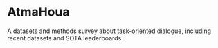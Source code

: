 # AtmaHoua
A datasets and methods survey about task-oriented dialogue, including recent datasets and SOTA leaderboards.
